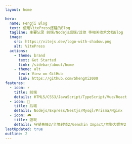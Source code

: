 ```yaml
---
layout: home

hero:
  name: Fengji Blog
  text: 使用VitePress搭建的Blog
  tagline: 主要记录 前端/Nodejs后端/其他 等相关技术文档Blog
  image:
    src: https://vitejs.dev/logo-with-shadow.png
    alt: VitePress
  actions:
    - theme: brand
      text: Get Started
      link: /sidebar/about/home
    - theme: alt
      text: View on GitHub
      link: https://github.com/ShengXi2000
features:
  - icon: ⚡
    title: 前端
    details: HTML5/CSS3/JavaScript/TypeScript/Vue/React
  - icon: 🖖
    title: 后端
    details: Nodejs/Express/Nestjs/Mysql/Prisma/Nginx
  - icon: 🎮
    title: 游戏
    details: 守望先锋2/全境封锁2/Genshin Impact/荒野大嫖客2
lastUpdated: true
outline: 2
---
```



<style>
:root {
  --vp-home-hero-name-color: transparent;
  --vp-home-hero-name-background: -webkit-linear-gradient(120deg, #bd34fe, #41d1ff);
  --vp-home-hero-image-background-image: linear-gradient( -45deg, #bd34fe 50%, #47caff 50% );
  --vp-home-hero-image-filter: blur(60px);
}
</style>
